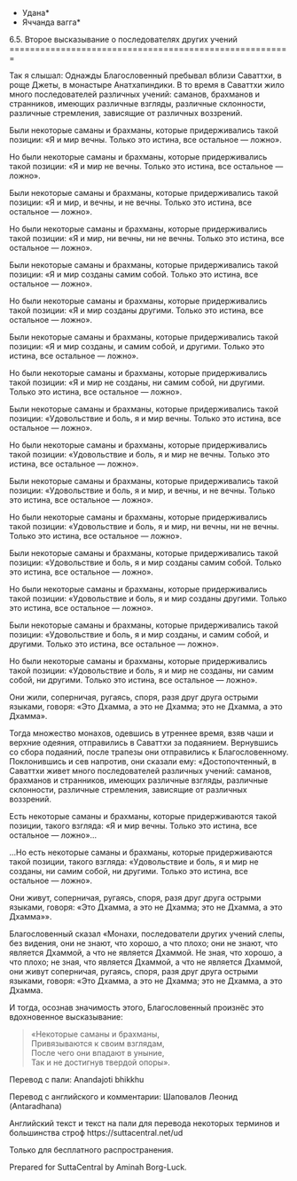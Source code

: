 * Удана*
* Яччанда вагга*

6\.5\. Второе высказывание о последователях других учений
\=\=\=\=\=\=\=\=\=\=\=\=\=\=\=\=\=\=\=\=\=\=\=\=\=\=\=\=\=\=\=\=\=\=\=\=\=\=\=\=\=\=\=\=\=\=\=\=\=\=\=\=\=\=\=

Так я слышал: Однажды Благословенный пребывал вблизи Саваттхи, в роще Джеты, в монастыре Анатхапиндики\. В то время в Саваттхи жило много последователей различных учений: саманов, брахманов и странников, имеющих различные взгляды, различные склонности, различные стремления, зависящие от различных воззрений\.

Были некоторые саманы и брахманы, которые придерживались такой позиции: «Я и мир вечны\. Только это истина, все остальное — ложно»\.

Но были некоторые саманы и брахманы, которые придерживались такой позиции: «Я и мир не вечны\. Только это истина, все остальное — ложно»\.

Были некоторые саманы и брахманы, которые придерживались такой позиции: «Я и мир, и вечны, и не вечны\. Только это истина, все остальное — ложно»\.

Но были некоторые саманы и брахманы, которые придерживались такой позиции: «Я и мир, ни вечны, ни не вечны\. Только это истина, все остальное — ложно»\.

Были некоторые саманы и брахманы, которые придерживались такой позиции: «Я и мир созданы самим собой\. Только это истина, все остальное — ложно»\.

Но были некоторые саманы и брахманы, которые придерживались такой позиции: «Я и мир созданы другими\. Только это истина, все остальное — ложно»\.

Были некоторые саманы и брахманы, которые придерживались такой позиции: «Я и мир созданы, и самим собой, и другими\. Только это истина, все остальное — ложно»\.

Но были некоторые саманы и брахманы, которые придерживались такой позиции: «Я и мир не созданы, ни самим собой, ни другими\. Только это истина, все остальное — ложно»\.

Были некоторые саманы и брахманы, которые придерживались такой позиции: «Удовольствие и боль, я и мир вечны\. Только это истина, все остальное — ложно»\.

Но были некоторые саманы и брахманы, которые придерживались такой позиции: «Удовольствие и боль, я и мир не вечны\. Только это истина, все остальное — ложно»\.

Были некоторые саманы и брахманы, которые придерживались такой позиции: «Удовольствие и боль, я и мир, и вечны, и не вечны\. Только это истина, все остальное — ложно»\.

Но были некоторые саманы и брахманы, которые придерживались такой позиции: «Удовольствие и боль, я и мир, ни вечны, ни не вечны\. Только это истина, все остальное — ложно»\.

Были некоторые саманы и брахманы, которые придерживались такой позиции: «Удовольствие и боль, я и мир созданы самим собой\. Только это истина, все остальное — ложно»\.

Но были некоторые саманы и брахманы, которые придерживались такой позиции: «Удовольствие и боль, я и мир созданы другими\. Только это истина, все остальное — ложно»\.

Были некоторые саманы и брахманы, которые придерживались такой позиции: «Удовольствие и боль, я и мир созданы, и самим собой, и другими\. Только это истина, все остальное — ложно»\.

Но были некоторые саманы и брахманы, которые придерживались такой позиции: «Удовольствие и боль, я и мир не созданы, ни самим собой, ни другими\. Только это истина, все остальное — ложно»\.

Они жили, соперничая, ругаясь, споря, разя друг друга острыми языками, говоря: «Это Дхамма, а это не Дхамма; это не Дхамма, а это Дхамма»\.

Тогда множество монахов, одевшись в утреннее время, взяв чаши и верхние одеяния, отправились в Саваттхи за подаянием\. Вернувшись со сбора подаяний, после трапезы они отправились к Благословенному\. Поклонившись и сев напротив, они сказали ему: «Достопочтенный, в Саваттхи живет много последователей различных учений: саманов, брахманов и странников, имеющих различные взгляды, различные склонности, различные стремления, зависящие от различных воззрений\.

Есть некоторые саманы и брахманы, которые придерживаются такой позиции, такого взгляда: «Я и мир вечны\. Только это истина, все остальное — ложно»…

…Но есть некоторые саманы и брахманы, которые придерживаются такой позиции, такого взгляда: «Удовольствие и боль, я и мир не созданы, ни самим собой, ни другими\. Только это истина, все остальное — ложно»\.

Они живут, соперничая, ругаясь, споря, разя друг друга острыми языками, говоря: «Это Дхамма, а это не Дхамма; это не Дхамма, а это Дхамма»»\.

Благословенный сказал «Монахи, последователи других учений слепы, без видения, они не знают, что хорошо, а что плохо; они не знают, что является Дхаммой, а что не является Дхаммой\. Не зная, что хорошо, а что плохо; не зная, что является Дхаммой, а что не является Дхаммой, они живут соперничая, ругаясь, споря, разя друг друга острыми языками, говоря: «Это Дхамма, а это не Дхамма; это не Дхамма, а это Дхамма\.

И тогда, осознав значимость этого, Благословенный произнёс это вдохновенное высказывание:

> «Некоторые саманы и брахманы,  
> Привязываются к своим взглядам,  
> После чего они впадают в уныние,  
> Так и не достигнув твердой опоры»\.

Перевод с пали: Anandajoti bhikkhu

Перевод с английского и комментарии: Шаповалов Леонид \(Antaradhana\)

Английский текст и текст на пали для перевода некоторых терминов и большинства строф https://suttacentral\.net/ud

  

Только для бесплатного распространения\.

  

Prepared for SuttaCentral by Aminah Borg\-Luck\.